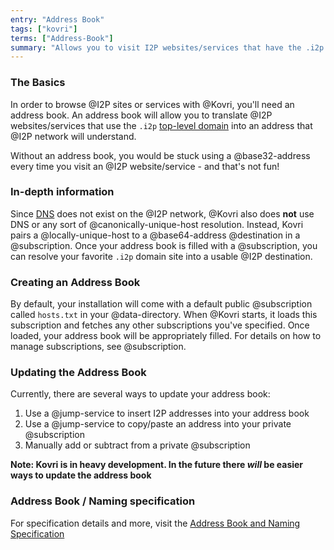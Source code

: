 ```yaml
---
entry: "Address Book"
tags: ["kovri"]
terms: ["Address-Book"]
summary: "Allows you to visit I2P websites/services that have the .i2p domain"
---
```


### The Basics

In order to browse @I2P sites or services with @Kovri, you'll need an address book. An address book will allow you to translate @I2P websites/services that use the `.i2p` [top-level domain](https://en.wikipedia.org/wiki/Top_level_domain) into an address that @I2P network will understand.

Without an address book, you would be stuck using a @base32-address every time you visit an @I2P website/service - and that's not fun!

### In-depth information

Since [DNS](https://en.wikipedia.org/wiki/DNS) does not exist on the @I2P network, @Kovri also does **not** use DNS or any sort of @canonically-unique-host resolution. Instead, Kovri pairs a @locally-unique-host to a @base64-address @destination in a @subscription. Once your address book is filled with a @subscription, you can resolve your favorite `.i2p` domain site into a usable @I2P destination.

### Creating an Address Book

By default, your installation will come with a default public @subscription called `hosts.txt` in your @data-directory. When @Kovri starts, it loads this subscription and fetches any other subscriptions you've specified. Once loaded, your address book will be appropriately filled. For details on how to manage subscriptions, see @subscription.

### Updating the Address Book

Currently, there are several ways to update your address book:

1. Use a @jump-service to insert I2P addresses into your address book
2. Use a @jump-service to copy/paste an address into your private @subscription
3. Manually add or subtract from a private @subscription

**Note: Kovri is in heavy development. In the future there *will* be easier ways to update the address book**

### Address Book / Naming specification

For specification details and more, visit the [Address Book and Naming Specification](https://geti2p.net/en/docs/naming)
